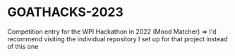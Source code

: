 # GOATHACKS-2023
 Competition entry for the WPI Hackathon in 2022 (Mood Matcher) => I'd recommend visiting the individual repository I set up for that project instead of this one
